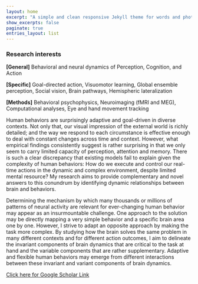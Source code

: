 ```yaml
---
layout: home
excerpt: "A simple and clean responsive Jekyll theme for words and photos."
show_excerpts: false
paginate: true
entries_layout: list
---
```


### Research interests <br />
**[General]** Behavioral and neural dynamics of Perception, Cognition, and Action<br />

**[Specific]** Goal-directed action, Visuomotor learning, Global ensemble perception, Social vision, Brain pathways, Hemispheric lateralization<br />

**[Methods]** Behavioral psychophysics, Neuroimaging (fMRI and MEG), Computational analyses, Eye and hand movement tracking<br />

Human behaviors are surprisingly adaptive and goal-driven in diverse contexts. Not only that, our visual impression of the external world is richly detailed; and the way we respond to each circumstance is effective enough to deal with constant changes across time and context. However, what empirical findings consistently suggest is rather surprising in that we only seem to carry limited capacity of perception, attention and memory. There is such a clear discrepancy that existing models fail to explain given the complexity of human behaviors: How do we execute and control our real-time actions in the dynamic and complex environment, despite limited mental resource? My research aims to provide complementary and novel answers to this conundrum by identifying dynamic relationships between brain and behaviors.

Determining the mechanism by which many thousands or millions of patterns of neural activity are relevant for ever-changing human behavior may appear as an insurmountable challenge. One approach to the solution may be directly mapping a very simple behavior and a specific brain area one by one. However, I strive to adapt an opposite approach by making the task more complex. By studying how the brain solves the same problem in many different contexts and for different action outcomes, I aim to delineate the invariant components of brain dynamics that are critical to the task at hand and the variable components that are rather supplementary. Adaptive and flexible human behaviors may emerge from different interactions between these invariant and variant components of brain dynamics.

[Click here for Google Scholar Link](https://scholar.google.com/citations?user=Zq3Z-ioAAAAJ&hl=en)
